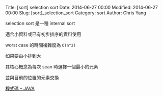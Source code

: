 Title: [sort] selection sort
Date: 2014-06-27 00:00
Modified: 2014-06-27 00:00
Slug: [sort]_selection_sort
Category: sort
Author: Chris Yang

selection sort 是一種 internal sort

適合小資料或已有初步排序的資料使用

worst case 的時間複雜度為 <code>O(n^2)</code>

如果要由小排到大

其核心概念為每次 scan 時選擇一個最小的元素

並與目前的位置的元素交換

<a href="https://github.com/yljh21328/code_example/blob/master/SORT/selection_sort/selection_sort.java" target="_blank">程式碼 – JAVA</a>
